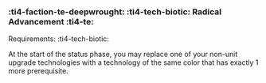 ### :ti4-faction-te-deepwrought: :ti4-tech-biotic: **Radical Advancement** :ti4-te:

Requirements: :ti4-tech-biotic:

At the start of the status phase, you may replace one of your non-unit upgrade technologies with a technology of the same color that has exactly 1 more prerequisite.
